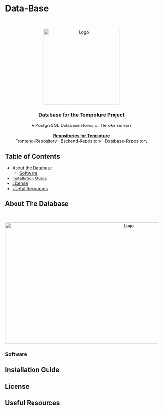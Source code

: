 # Data-Base

<br />
<p align="center">
  <a href="https://github.com/Tempoture/Tempoture-Data-Base">
     <img src="https://cdn.discordapp.com/attachments/750506956539822120/769965690420723722/LOGO.PNG" alt="Logo" width="250" height="250">
  </a> 
   <h3 align="center">Database for the Tempoture Project</h3>

  <p align="center">
    A PostgreSQL Database stored on Heroku servers
    <br />
    <br />
    <a href="https://github.com/Tempoture/"><strong>Repositories for Tempoture</strong></a>
    <br />
    <a href="https://github.com/Tempoture/Tempoture-frontend">Frontend-Repository</a>
    ·
    <a href="https://github.com/Tempoture/Tempoture-backend">Backend-Repository</a>
    ·
    <a href="https://github.com/Tempoture/Tempoture-Data-Base">Database-Repository</a>
  </p>
</p>

<!-- TABLE OF CONTENTS -->
## Table of Contents

* [About the Database](#About-The-Database)
  * [Software](#Software)
* [Installation Guide](#Installation-Guide)
* [License](#License)
* [Useful Resources](#Useful-Resources)

<!-- ABOUT THE Database -->
## About The Database
<br />
<p align="center">
  <img src="https://cdn.discordapp.com/attachments/750506956539822120/769976987912765480/Database_Schema.PNG" alt="Logo" width="800" height="400">
</p>
  <!-- fill this in -->
  
  
<!-- Software -->
### Software
  <!-- fill this in -->

<!-- Installation -->
## Installation Guide
  <!-- fill this in -->
  
<!-- License -->
## License
  <!-- fill this in -->
  
<!-- Useful Resources -->
## Useful Resources
  <!-- fill this in -->
  

